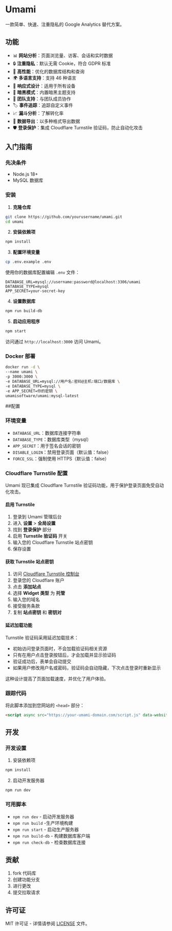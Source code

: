 # Umami

一款简单、快速、注重隐私的 Google Analytics 替代方案。

## 功能

- 📊 **网站分析**：页面浏览量、访客、会话和实时数据
- 🔒 **注重隐私**：默认无需 Cookie，符合 GDPR 标准
- 🚀 **高性能**：优化的数据库结构和查询
- 🌍 **多语言支持**：支持 46 种语言
- 📱 **响应式设计**：适用于所有设备
- 🎨 **暗黑模式**：内置暗黑主题支持
- 👥 **团队支持**：与团队成员协作
- 🏷️ **事件追踪**：追踪自定义事件
- 📈 **漏斗分析**：了解转化率
- 🔄 **数据导出**：以多种格式导出数据
- 🛡️ **登录保护**：集成 Cloudflare Turnstile 验证码，防止自动化攻击

## 入门指南

### 先决条件

- Node.js 18+
- MySQL 数据库

### 安装

1. **克隆仓库**
```bash
git clone https://github.com/yourusername/umami.git
cd umami
```

2. **安装依赖项**
```bash
npm install
```

3. **配置环境变量**
```bash
cp .env.example .env
```
使用你的数据库配置编辑 `.env` 文件：
```
DATABASE_URL=mysql://username:password@localhost:3306/umami
DATABASE_TYPE=mysql
APP_SECRET=your-secret-key
```

4. **设置数据库**
```bash
npm run build-db
```

5. **启动应用程序**
```bash
npm start
```

访问通过 `http://localhost:3000` 访问 Umami。

### Docker 部署

```bash
docker run -d \
--name umami \
-p 3000:3000 \
-e DATABASE_URL=mysql://用户名:密码@主机:端口/数据库 \
-e DATABASE_TYPE=mysql \
-e APP_SECRET=你的密钥 \
umamisoftware/umami:mysql-latest
```

##配置

### 环境变量

- `DATABASE_URL`：数据库连接字符串
- `DATABASE_TYPE`：数据库类型（mysql）
- `APP_SECRET`：用于签名会话的密钥
- `DISABLE_LOGIN`：禁用登录页面（默认值：false）
- `FORCE_SSL`：强制使用 HTTPS（默认值：false）

### Cloudflare Turnstile 配置

Umami 现已集成 Cloudflare Turnstile 验证码功能，用于保护登录页面免受自动化攻击。

#### 启用 Turnstile

1. 登录到 Umami 管理后台
2. 进入 **设置** > **全局设置**
3. 找到 **登录保护** 部分
4. 启用 **Turnstile 验证码** 开关
5. 输入您的 Cloudflare Turnstile 站点密钥
6. 保存设置

#### 获取 Turnstile 站点密钥

1. 访问 [Cloudflare Turnstile 控制台](https://dash.cloudflare.com/?to=/:account/turnstile)
2. 登录您的 Cloudflare 账户
3. 点击 **添加站点**
4. 选择 **Widget 类型** 为 **托管**
5. 输入您的域名
6. 接受服务条款
7. 复制 **站点密钥** 和 **密钥对**

#### 延迟加载功能

Turnstile 验证码采用延迟加载技术：
- 初始访问登录页面时，不会加载验证码相关资源
- 只有在用户点击登录按钮后，才会加载并显示验证码
- 验证成功后，表单会自动提交
- 如果用户修改用户名或密码，验证码会自动隐藏，下次点击登录时重新显示

这种设计提高了页面加载速度，并优化了用户体验。

### 跟踪代码

将此脚本添加到您网站的 `<head>` 部分：
```html
<script async src="https://your-umami-domain.com/script.js" data-website-id="your-website-id"></script>
```

## 开发

### 开发设置

1. 安装依赖项
```bash
npm install
```

2. 启动开发服务器
```bash
npm run dev
```

### 可用脚本

- `npm run dev` - 启动开发服务器
- `npm run build` -生产环境构建
- `npm run start` - 启动生产服务器
- `npm run build-db` - 构建数据库客户端
- `npm run check-db` - 检查数据库连接

## 贡献

1. fork 代码库
2. 创建功能分支
3. 进行更改
4. 提交拉取请求

## 许可证

MIT 许可证 - 详情请参阅 [LICENSE](LICENSE) 文件。